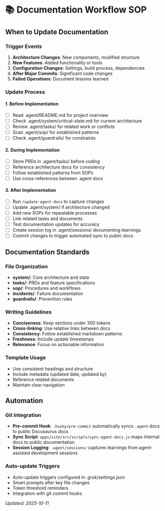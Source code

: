 # 📚 Documentation Workflow SOP

## When to Update Documentation

### Trigger Events
1. **Architecture Changes**: New components, modified structure
2. **New Features**: Added functionality or tools
3. **Configuration Changes**: Settings, build process, dependencies
4. **After Major Commits**: Significant code changes
5. **Failed Operations**: Document lessons learned

### Update Process

#### 1. Before Implementation
- [ ] Read .agent/README.md for project overview
- [ ] Check .agent/system/critical-state.md for current architecture  
- [ ] Review .agent/tasks/ for related work or conflicts
- [ ] Scan .agent/sop/ for established patterns
- [ ] Check .agent/guardrails/ for constraints

#### 2. During Implementation
- [ ] Store PRDs in .agent/tasks/ before coding
- [ ] Reference architecture docs for consistency
- [ ] Follow established patterns from SOPs
- [ ] Use cross-references between .agent docs

#### 3. After Implementation
- [ ] Run `/update-agent-docs` to capture changes
- [ ] Update .agent/system/ if architecture changed
- [ ] Add new SOPs for repeatable processes
- [ ] Link related tasks and documents
- [ ] Test documentation updates for accuracy
- [ ] Create session log in .agent/sessions/ documenting learnings
- [ ] Commit changes to trigger automated sync to public docs

## Documentation Standards

### File Organization
- **system/**: Core architecture and state
- **tasks/**: PRDs and feature specifications
- **sop/**: Procedures and workflows
- **incidents/**: Failure documentation
- **guardrails/**: Prevention rules

### Writing Guidelines
- **Conciseness**: Keep sections under 300 tokens
- **Cross-linking**: Use relative links between docs
- **Consistency**: Follow established markdown patterns
- **Freshness**: Include update timestamps
- **Relevance**: Focus on actionable information

### Template Usage
- Use consistent headings and structure
- Include metadata (updated date, updated by)
- Reference related documents
- Maintain clear navigation

## Automation

### Git Integration
- **Pre-commit Hook**: `.husky/pre-commit` automatically syncs `.agent` docs to public Docusaurus docs
- **Sync Script**: `apps/site/src/scripts/sync-agent-docs.js` maps internal docs to public documentation
- **Session Logging**: `.agent/sessions/` captures learnings from agent-assisted development sessions

### Auto-update Triggers
- Auto-update triggers configured in .grok/settings.json
- Smart prompts after key file changes
- Token threshold reminders
- Integration with git commit hooks

*Updated: 2025-10-11*

